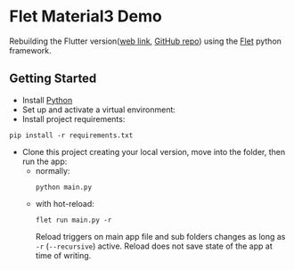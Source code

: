 # Flet Material3 Demo
Rebuilding the Flutter version([web link](https://flutter.github.io/samples/web/material_3_demo/#/), [GitHub repo](https://github.com/chayanforyou/flutter_material_3_demo/blob/master/lib/main.dart)) using the [Flet](https://flet.dev) python framework.

## Getting Started 
* Install [Python](https://www.python.org/downloads/)
* Set up and activate a virtual environment:
* Install project requirements:
```commandline
pip install -r requirements.txt
```
* Clone this project creating your local version, move into the folder, then run the app: 
  - normally:
    ```commandline
    python main.py
    ```
  - with hot-reload:
    ```commandline
    flet run main.py -r
    ```
    Reload triggers on main app file and sub folders changes as long as `-r` (`--recursive`) active. Reload does not save state of the app at time of writing.
